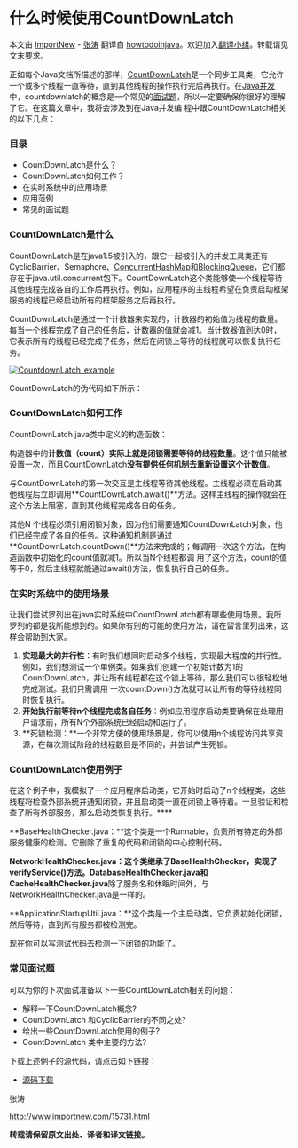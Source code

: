 # 什么时候使用CountDownLatch

本文由 [ImportNew](http://www.importnew.com/) - [张涛](http://www.importnew.com/author/zhangtao) 翻译自 [howtodoinjava](http://howtodoinjava.com/2013/07/18/when-to-use-countdownlatch-java-concurrency-example-tutorial/)。欢迎加入[翻译小组](http://group.jobbole.com/category/feedback/trans-team/)。转载请见文末要求。

正如每个Java文档所描述的那样，[CountDownLatch](http://docs.oracle.com/javase/7/docs/api/java/util/concurrent/CountDownLatch.html)是一个同步工具类，它允许一个或多个线程一直等待，直到其他线程的操作执行完后再执行。在[Java并发](http://howtodoinjava.com/category/core-java/multi-threading/)中，countdownlatch的概念是一个常见的[面试题](http://howtodoinjava.com/category/core-java/interview/http://)，所以一定要确保你很好的理解了它。在这篇文章中，我将会涉及到在Java并发编 程中跟CountDownLatch相关的以下几点：

### 目录

- CountDownLatch是什么？
- CountDownLatch如何工作？
- 在实时系统中的应用场景
- 应用范例
- 常见的面试题

### CountDownLatch是什么

CountDownLatch是在java1.5被引入的，跟它一起被引入的并发工具类还有CyclicBarrier、Semaphore、[ConcurrentHashMap](http://howtodoinjava.com/2013/05/27/best-practices-for-using-concurrenthashmap/)和[BlockingQueue](http://howtodoinjava.com/2012/10/20/how-to-use-blockingqueue-and-threadpoolexecutor-in-java/)，它们都存在于java.util.concurrent包下。CountDownLatch这个类能够使一个线程等待其他线程完成各自的工作后再执行。例如，应用程序的主线程希望在负责启动框架服务的线程已经启动所有的框架服务之后再执行。

CountDownLatch是通过一个计数器来实现的，计数器的初始值为线程的数量。每当一个线程完成了自己的任务后，计数器的值就会减1。当计数器值到达0时，它表示所有的线程已经完成了任务，然后在闭锁上等待的线程就可以恢复执行任务。

[![CountdownLatch_example](http://incdn1.b0.upaiyun.com/2015/04/f65cc83b7b4664916fad5d1398a36005.png)](http://www.importnew.com/15731.html/countdownlatch_example)

CountDownLatch的伪代码如下所示：

### CountDownLatch如何工作

CountDownLatch.java类中定义的构造函数：

构造器中的**计数值（count）实际上就是闭锁需要等待的线程数量**。这个值只能被设置一次，而且CountDownLatch**没有提供任何机制去重新设置这个计数值**。

与CountDownLatch的第一次交互是主线程等待其他线程。主线程必须在启动其他线程后立即调用**CountDownLatch.await()**方法。这样主线程的操作就会在这个方法上阻塞，直到其他线程完成各自的任务。

其他N 个线程必须引用闭锁对象，因为他们需要通知CountDownLatch对象，他们已经完成了各自的任务。这种通知机制是通过 **CountDownLatch.countDown()**方法来完成的；每调用一次这个方法，在构造函数中初始化的count值就减1。所以当N个线程都调 用了这个方法，count的值等于0，然后主线程就能通过await()方法，恢复执行自己的任务。

### 在实时系统中的使用场景

让我们尝试罗列出在java实时系统中CountDownLatch都有哪些使用场景。我所罗列的都是我所能想到的。如果你有别的可能的使用方法，请在留言里列出来，这样会帮助到大家。

1. **实现最大的并行性**：有时我们想同时启动多个线程，实现最大程度的并行性。例如，我们想测试一个单例类。如果我们创建一个初始计数为1的CountDownLatch，并让所有线程都在这个锁上等待，那么我们可以很轻松地完成测试。我们只需调用 一次countDown()方法就可以让所有的等待线程同时恢复执行。
2. **开始执行前等待n个线程完成各自任务**：例如应用程序启动类要确保在处理用户请求前，所有N个外部系统已经启动和运行了。
3. **死锁检测：**一个非常方便的使用场景是，你可以使用n个线程访问共享资源，在每次测试阶段的线程数目是不同的，并尝试产生死锁。

### CountDownLatch使用例子

在这个例子中，我模拟了一个应用程序启动类，它开始时启动了n个线程类，这些线程将检查外部系统并通知闭锁，并且启动类一直在闭锁上等待着。一旦验证和检查了所有外部服务，那么启动类恢复执行。****

**BaseHealthChecker.java：**这个类是一个Runnable，负责所有特定的外部服务健康的检测。它删除了重复的代码和闭锁的中心控制代码。

**NetworkHealthChecker.java：**这个类继承了BaseHealthChecker，实现了verifyService()方法。**DatabaseHealthChecker.java**和**CacheHealthChecker.java**除了服务名和休眠时间外，与NetworkHealthChecker.java是一样的。

**ApplicationStartupUtil.java：**这个类是一个主启动类，它负责初始化闭锁，然后等待，直到所有服务都被检测完。

现在你可以写测试代码去检测一下闭锁的功能了。

### 常见面试题

可以为你的下次面试准备以下一些CountDownLatch相关的问题：

- 解释一下CountDownLatch概念?
- CountDownLatch 和CyclicBarrier的不同之处?
- 给出一些CountDownLatch使用的例子?
-  CountDownLatch 类中主要的方法?

下载上述例子的源代码，请点击如下链接：

- [源码下载](https://docs.google.com/file/d/0B7yo2HclmjI4Rl9EUUl2cmI0X28/edit?usp=sharing)

张涛

 

http://www.importnew.com/15731.html

 

**转载请保留原文出处、译者和译文链接。**